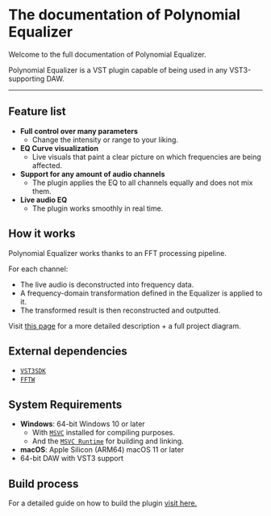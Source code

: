 # The documentation of Polynomial Equalizer

Welcome to the full documentation of Polynomial Equalizer. 

Polynomial Equalizer is a VST plugin capable of being used in any VST3-supporting DAW.

---

## Feature list

- **Full control over many parameters**
  - Change the intensity or range to your liking.
- **EQ Curve visualization**
  - Live visuals that paint a clear picture on which frequencies are being affected.
- **Support for any amount of audio channels**
  - The plugin applies the EQ to all channels equally and does not mix them.
- **Live audio EQ**
  - The plugin works smoothly in real time.

## How it works

Polynomial Equalizer works thanks to an FFT processing pipeline.

For each channel:

- The live audio is deconstructed into frequency data.
- A frequency-domain transformation defined in the Equalizer is applied to it.
- The transformed result is then reconstructed and outputted.

Visit [this page](architecture.md) for a more detailed description + a full project diagram.

## External dependencies

- [`VST3SDK`](https://github.com/steinbergmedia/vst3sdk)
- [`FFTW`](https://fftw.org/)

## System Requirements

- **Windows**: 64-bit Windows 10 or later
  - With [`MSVC`](https://visualstudio.microsoft.com/vs/features/cplusplus/) installed for compiling purposes.
  - And the [`MSVC Runtime`](https://learn.microsoft.com/en-us/cpp/windows/latest-supported-vc-redist?view=msvc-170) for building and linking.
- **macOS**: Apple Silicon (ARM64) macOS 11 or later
- 64-bit DAW with VST3 support

## Build process

For a detailed guide on how to build the plugin [visit here.](build_guide.md)